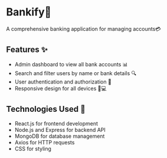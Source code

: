 <h1 align="">Bankify🏦</h1>

<p align="">
  A comprehensive banking application for managing accounts💳
</p>

<h2>Features ✨</h2>
<ul>
  <li>Admin dashboard to view all bank accounts 📊</li>
  <li>Search and filter users by name or bank details 🔍</li>
  <li>User authentication and authorization 🔐</li>
  <li>Responsive design for all devices 📱💻</li>
</ul>

<h2>Technologies Used 🚀</h2>
<ul>
  <li>React.js for frontend development</li>
  <li>Node.js and Express for backend API</li>
  <li>MongoDB for database management</li>
  <li>Axios for HTTP requests</li>
  <li>CSS for styling</li>
</ul>
